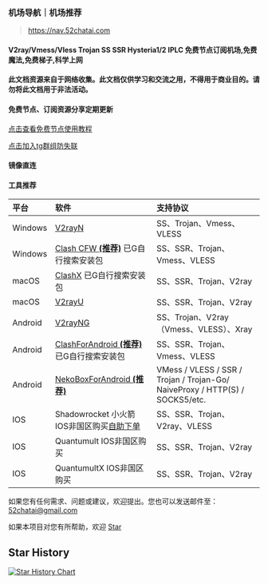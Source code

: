 ### 机场导航｜机场推荐

> https://nav.52chatai.com

#### V2ray/Vmess/Vless Trojan SS SSR Hysteria1/2 IPLC 免费节点订阅机场,免费魔法,免费梯子,科学上网

#### **此文档资源来自于网络收集。此文档仅供学习和交流之用，不得用于商业目的。请勿将此文档用于非法活动。**

#### 免费节点、订阅资源分享定期更新

[点击查看免费节点使用教程](https://blog.52chatai.com/%e6%b7%bb%e5%8a%a0%e8%8a%82%e7%82%b9%e6%95%99%e7%a8%8b/)

[点击加入tg群组防失联](https://t.me/+mTx-gHqaklswNWRl)

#### 镜像直连

#### 工具推荐

| 平台    | 软件                                                         | 支持协议                                                     |
| :------ | :----------------------------------------------------------- | :----------------------------------------------------------- |
| Windows | [V2rayN](https://github.com/2dust/v2rayN/releases)           | SS、Trojan、Vmess、VLESS                                     |
| Windows | [Clash CFW  **(推荐)**](https://github.com/Fndroid/clash_for_windows_pkg/releases) 已G自行搜索安装包 | SS、SSR、Trojan、Vmess、VLESS                                |
| macOS   | [ClashX](https://github.com/yichengchen/clashX/releases) 已G自行搜索安装包 | SS、SSR、Trojan、V2ray                                       |
| macOS   | [V2rayU](https://github.com/yanue/V2rayU/releases)           | SS、SSR、Trojan、V2ray                                       |
| Android | [V2rayNG](https://github.com/2dust/v2rayNG/releases)         | SS、Trojan、V2ray（Vmess、VLESS）、Xray                      |
| Android | [ClashForAndroid  **(推荐)**](https://github.com/Kr328/ClashForAndroid/releases) 已G自行搜索安装包 | SS、SSR、Trojan、Vmess、VLESS                                |
| Android | [NekoBoxForAndroid **(推荐)**](https://github.com/MatsuriDayo/NekoBoxForAndroid) | VMess / VLESS / SSR / Trojan / Trojan-Go/ NaiveProxy / HTTP(S) / SOCKS5/etc. |
| IOS     | Shadowrocket 小火箭 IOS非国区购买[自助下单](https://shop.52chatai.com/) | SS、SSR、Trojan、V2ray、VLESS                                |
| IOS     | Quantumult  IOS非国区购买                                    | SS、SSR、Trojan、V2ray                                       |
| IOS     | QuantumultX  IOS非国区购买                                   | SS、SSR、Trojan、V2ray                                       |



如果您有任何需求、问题或建议，欢迎提出。您也可以发送邮件至：[52chatai@gmail.com](mailto://52chatai@gmail.com)

如果本项目对您有所帮助，欢迎 [Star](https://github.com/99nav/99nav.github.io)

## Star History

[![Star History Chart](https://api.star-history.com/svg?repos=99nav/99nav.github.io&type=Date)](https://star-history.com/#99nav/99nav.github.io&Date)
